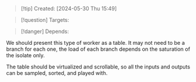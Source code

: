 
>[!tip] Created: [2024-05-30 Thu 15:49]

>[!question] Targets: 

>[!danger] Depends: 

We should present this type of worker as a table.
It may not need to be a branch for each one, the load of each branch depends on the saturation of the isolate only.

The table should be virtualized and scrollable, so all the inputs and outputs can be sampled, sorted, and played with.